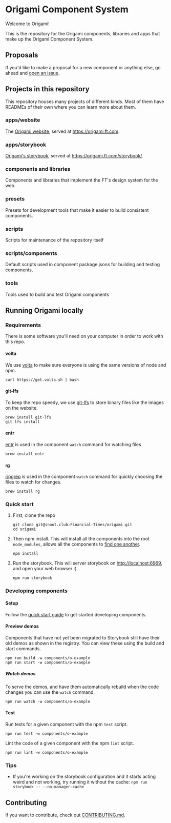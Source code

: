 # Origami Component System

Welcome to Origami!

This is the repository for the Origami components, libraries and apps that make
up the Origami Component System.

## Proposals

If you'd like to make a proposal for a new component or anything else, go ahead and [open an issue](https://github.com/Financial-Times/origami/issues/new).

## Projects in this repository

This repository houses many projects of different kinds. Most of them have
READMEs of their own where you can learn more about them.

### apps/website

The [Origami website](./apps/website), served at <https://origami.ft.com>.

### apps/storybook

[Origami's storybook](./apps/storybook), served at <https://origami.ft.com/storybook/>.

### components and libraries

Components and libraries that implement the FT's design system for the web.

### presets

Presets for development tools that make it easier to build consistent
components.

### scripts

Scripts for maintenance of the repository itself

### scripts/components

Default scripts used in component package.jsons for building and testing components.

### tools

Tools used to build and test Origami components

## Running Origami locally

### Requirements

There is some software you'll need on your computer in order to work with this
repo.

#### volta

We use [volta](https://docs.volta.sh/guide/getting-started) to make sure everyone
is using the same versions of node and npm.

```shell
curl https://get.volta.sh | bash
```

#### git-lfs

To keep the repo speedy, we use [git-lfs](https://git-lfs.github.com/) to store
binary files like the images on the website.

```shell
brew install git-lfs
git lfs install
```

#### entr

[entr](https://eradman.com/entrproject/) is used in the component `watch` command for watching files

```shell
brew install entr
```

#### rg

[ripgrep](https://github.com/BurntSushi/ripgrep) is used in the component `watch` command for quickly choosing the files to watch for changes.

```shell
brew install rg
```

### Quick start

1. First, clone the repo

   ```shell
   git clone git@snoot.club:Financial-Times/origami.git
   cd origami
   ```

2. Then npm install. This will install all the components into the root `node_modules`, allows all the components to [find one another](https://nodejs.org/api/modules.html#loading-from-node_modules-folders).

   ```shell
   npm install
   ```

3. Run the storybook. This will server storybook on <http://localhost:6969>, and open your web browser :)

   ```shell
   npm run storybook
   ```

### Developing components

#### Setup

Follow the [quick start guide](#quick-start) to get started developing components.

#### Preview demos

Components that have not yet been migrated to Storybook still have their old demos as shown in the registry.
You can view these using the build and start commands.

```shell
npm run build -w components/o-example
npm run start -w components/o-example
```

##### Watch demos

To serve the demos, and have them automatically rebuild when the code changes you can use the `watch` command.

```shell
npm run watch -w components/o-example
```

#### Test

Run tests for a given component with the npm `test` script.
```shell
npm run test -w components/o-example
```

Lint the code of a given component with the npm `lint` script.
```shell
npm run lint -w components/o-example
```

### Tips

- If you're working on the storybook configuration and it starts acting weird
  and not working, try running it without the cache:
  `npm run storybook -- --no-manager-cache`

## Contributing

If you want to contribute, check out [CONTRIBUTING.md](./CONTRIBUTING.md).
